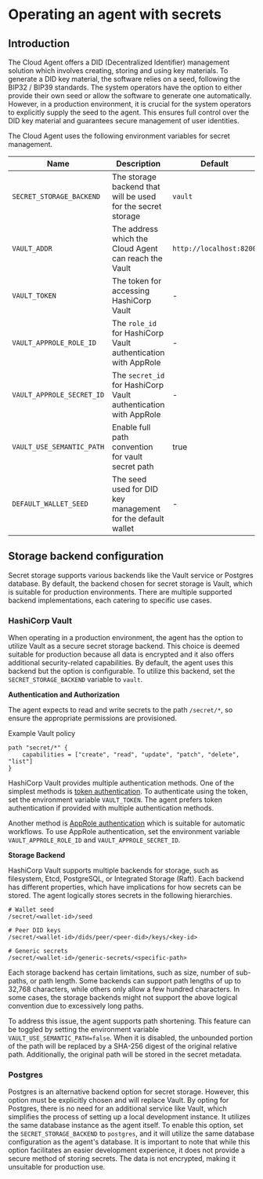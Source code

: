 # Operating an agent with secrets

## Introduction

The Cloud Agent offers a DID (Decentralized Identifier) management solution
which involves creating, storing and using key materials.
To generate a DID key material, the software relies on a seed, following the BIP32 / BIP39 standards.
The system operators have the option to either provide their own seed or
allow the software to generate one automatically. However, in a production environment,
it is crucial for the system operators to explicitly supply the seed to the agent.
This ensures full control over the DID key material and guarantees secure management of user identities.

The Cloud Agent uses the following environment variables for secret management.

| Name                     | Description                                                     | Default                 |
|--------------------------|-----------------------------------------------------------------|-------------------------|
| `SECRET_STORAGE_BACKEND` | The storage backend that will be used for the secret storage    | `vault`                 |
| `VAULT_ADDR`             | The address which the Cloud Agent can reach the Vault           | `http://localhost:8200` |
| `VAULT_TOKEN`            | The token for accessing HashiCorp Vault                         | -                       |
| `VAULT_APPROLE_ROLE_ID`  | The `role_id` for HashiCorp Vault authentication with AppRole   | -                       |
| `VAULT_APPROLE_SECRET_ID`| The `secret_id` for HashiCorp Vault authentication with AppRole | -                       |
| `VAULT_USE_SEMANTIC_PATH`| Enable full path convention for vault secret path               | true                    |
| `DEFAULT_WALLET_SEED`    | The seed used for DID key management for the default wallet     | -                       |

## Storage backend configuration

Secret storage supports various backends like the Vault service or Postgres database.
By default, the backend chosen for secret storage is Vault, which is suitable for production environments.
There are multiple supported backend implementations, each catering to specific use cases.

### HashiCorp Vault

When operating in a production environment, the agent has the option to utilize Vault
as a secure secret storage backend. This choice is deemed suitable for production because
all data is encrypted and it also offers additional security-related capabilities.
By default, the agent uses this backend but the option is configurable.
To utilize this backend, set the `SECRET_STORAGE_BACKEND` variable to `vault`.

__Authentication and Authorization__

The agent expects to read and write secrets to the path `/secret/*`,
so ensure the appropriate permissions are provisioned.

Example Vault policy

```
path "secret/*" {
    capabilities = ["create", "read", "update", "patch", "delete", "list"]
}
```

HashiCorp Vault provides multiple authentication methods.
One of the simplest methods is [token authentication](https://developer.hashicorp.com/vault/docs/auth/token).
To authenticate using the token, set the environment variable `VAULT_TOKEN`.
The agent prefers token authentication if provided with multiple authentication methods.

Another method is [AppRole authentication](https://developer.hashicorp.com/vault/docs/auth/approle) which is suitable for automatic workflows.
To use AppRole authentication, set the environment variable `VAULT_APPROLE_ROLE_ID` and `VAULT_APPROLE_SECRET_ID`.

__Storage Backend__

HashiCorp Vault supports multiple backends for storage, such as filesystem, Etcd, PostgreSQL, or Integrated Storage (Raft).
Each backend has different properties, which have implications for how secrets can be stored.
The agent logically stores secrets in the following hierarchies.

```
# Wallet seed
/secret/<wallet-id>/seed

# Peer DID keys
/secret/<wallet-id>/dids/peer/<peer-did>/keys/<key-id>

# Generic secrets
/secret/<wallet-id>/generic-secrets/<specific-path>
```

Each storage backend has certain limitations, such as size, number of sub-paths, or path length.
Some backends can support path lengths of up to 32,768 characters, while others only allow a few hundred characters.
In some cases, the storage backends might not support the above logical convention due to excessively long paths.

To address this issue, the agent supports path shortening.
This feature can be toggled by setting the environment variable `VAULT_USE_SEMANTIC_PATH=false`.
When it is disabled, the unbounded portion of the path will be replaced by a SHA-256 digest of the original relative path.
Additionally, the original path will be stored in the secret metadata.


### Postgres

Postgres is an alternative backend option for secret storage.
However, this option must be explicitly chosen and will replace Vault.
By opting for Postgres, there is no need for an additional service like Vault,
which simplifies the process of setting up a local development instance.
It utilizes the same database instance as the agent itself. To enable this option,
set the `SECRET_STORAGE_BACKEND` to `postgres`, and it will utilize the same database
configuration as the agent's database. It is important to note that while this option
facilitates an easier development experience, it does not provide a secure method of storing secrets.
The data is not encrypted, making it unsuitable for production use.

